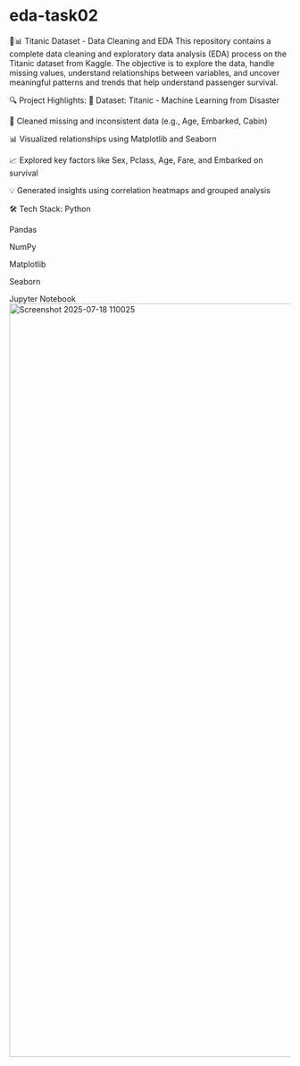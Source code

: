 # eda-task02
🧹📊 Titanic Dataset - Data Cleaning and EDA
This repository contains a complete data cleaning and exploratory data analysis (EDA) process on the Titanic dataset from Kaggle. The objective is to explore the data, handle missing values, understand relationships between variables, and uncover meaningful patterns and trends that help understand passenger survival.

🔍 Project Highlights:
📁 Dataset: Titanic - Machine Learning from Disaster

🧼 Cleaned missing and inconsistent data (e.g., Age, Embarked, Cabin)

📊 Visualized relationships using Matplotlib and Seaborn

📈 Explored key factors like Sex, Pclass, Age, Fare, and Embarked on survival

💡 Generated insights using correlation heatmaps and grouped analysis

🛠️ Tech Stack:
Python

Pandas

NumPy

Matplotlib

Seaborn

Jupyter Notebook 
<img width="2642" height="1347" alt="Screenshot 2025-07-18 110025" src="https://github.com/user-attachments/assets/5acae61c-0a16-4ef9-86fb-de61cac8d8af" />
